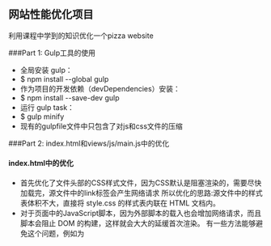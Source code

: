 ## 网站性能优化项目
利用课程中学到的知识优化一个pizza website



###Part 1: Gulp工具的使用
* 全局安装 gulp：
* $ npm install --global gulp
* 作为项目的开发依赖（devDependencies）安装：
* $ npm install --save-dev gulp
* 运行 gulp task：
* $ gulp minify
* 现有的gulpfile文件中只包含了对js和css文件的压缩


###Part 2: index.html和views/js/main.js中的优化

#### index.html中的优化
* 首先优化了文件头部的CSS样式文件，因为CSS默认是阻塞渲染的，需要尽快加载完，源文件中的link标签会产生网络请求
  所以优化的思路:源文件中的样式表体积不大，直接将 style.css 的样式表内联在 HTML 文档内。
* 对于页面中的JavaScript脚本，因为外部脚本的载入也会增加网络请求，而且脚本会阻止 DOM 的构建，这样就会大大的延缓首次渲染。
  有一些方法能够避免这个问题，例如为 <script> 添加 async 属性，或者将脚本移到 <body> 的底部。
* 页面中的某些图片过大，需要使用PS进行压缩成合适的尺寸，去掉多余的像素。
#### main.js中对于pizza页面的优化
* 使用 getElementById() 来替换querySelector()方法提高获取元素的效率！
* 当要大量获取网页元素的时候使用 getElementsByClassName 来提高获取的速度。
* 对于源文件中一些重复获取的元素，可以只获取一次将它保存在一个变量中，其它地方都通过访问这个变量来获取需要的值
* 对于一些循环中复杂的计算 移到循环外部，避免强制布局
### 测试
 打开src目录中的index.html文件，
 然后选择Cam's Pizzeria对pizza website进行测试。
